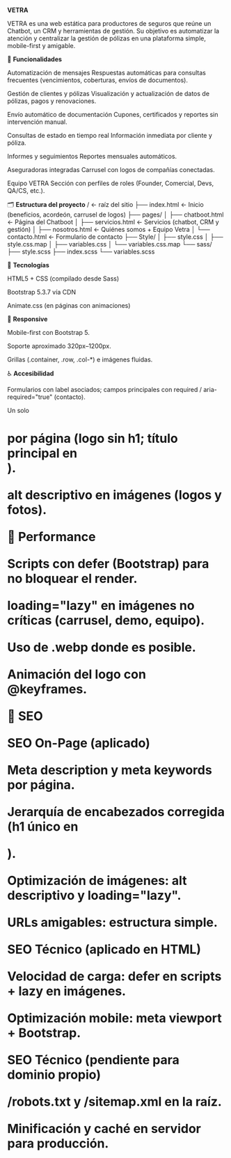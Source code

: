 **VETRA**

VETRA es una web estática para productores de seguros que reúne un Chatbot, un CRM y herramientas de gestión.
Su objetivo es automatizar la atención y centralizar la gestión de pólizas en una plataforma simple, mobile-first y amigable.

🧩 **Funcionalidades**

Automatización de mensajes
Respuestas automáticas para consultas frecuentes (vencimientos, coberturas, envíos de documentos).

Gestión de clientes y pólizas
Visualización y actualización de datos de pólizas, pagos y renovaciones.

Envío automático de documentación
Cupones, certificados y reportes sin intervención manual.

Consultas de estado en tiempo real
Información inmediata por cliente y póliza.

Informes y seguimientos
Reportes mensuales automáticos.

Aseguradoras integradas
Carrusel con logos de compañías conectadas.

Equipo VETRA
Sección con perfiles de roles (Founder, Comercial, Devs, QA/CS, etc.).

🗂️ **Estructura del proyecto**
/                 ← raíz del sitio
├── index.html    ← Inicio (beneficios, acordeón, carrusel de logos)
├── pages/
│   ├── chatboot.html    ← Página del Chatboot
│   ├── servicios.html   ← Servicios (chatbot, CRM y gestión)
│   ├── nosotros.html    ← Quiénes somos + Equipo Vetra
│   └── contacto.html    ← Formulario de contacto
├── Style/
│   ├── style.css
│   ├── style.css.map
│   ├── variables.css
│   └── variables.css.map
└── sass/
    ├── style.scss
    ├── index.scss
    └── variables.scss
    
🧰 **Tecnologías**

HTML5 + CSS (compilado desde Sass)

Bootstrap 5.3.7 vía CDN

Animate.css (en páginas con animaciones)

📱 **Responsive**

Mobile-first con Bootstrap 5.

Soporte aproximado 320px–1200px.

Grillas (.container, .row, .col-*) e imágenes fluidas.

♿ **Accesibilidad**

Formularios con label asociados; campos principales con required / aria-required="true" (contacto).

Un solo <h1> por página (logo sin h1; título principal en <main>).

alt descriptivo en imágenes (logos y fotos).

🚀 **Performance**

Scripts con defer (Bootstrap) para no bloquear el render.

loading="lazy" en imágenes no críticas (carrusel, demo, equipo).

Uso de .webp donde es posible.

Animación del logo con @keyframes.

🔎 **SEO** 

SEO On-Page (aplicado)

Meta description y meta keywords por página.

Jerarquía de encabezados corregida (h1 único en <main>).

Optimización de imágenes: alt descriptivo y loading="lazy".

URLs amigables: estructura simple.

SEO Técnico (aplicado en HTML)

Velocidad de carga: defer en scripts + lazy en imágenes.

Optimización mobile: meta viewport + Bootstrap.

SEO Técnico (pendiente para dominio propio)

/robots.txt y /sitemap.xml en la raíz.

Minificación y caché en servidor para producción.

